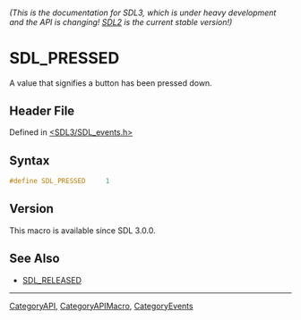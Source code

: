 ###### (This is the documentation for SDL3, which is under heavy development and the API is changing! [SDL2](https://wiki.libsdl.org/SDL2/) is the current stable version!)
# SDL_PRESSED

A value that signifies a button has been pressed down.

## Header File

Defined in [<SDL3/SDL_events.h>](https://github.com/libsdl-org/SDL/blob/main/include/SDL3/SDL_events.h)

## Syntax

```c
#define SDL_PRESSED     1
```

## Version

This macro is available since SDL 3.0.0.

## See Also

- [SDL_RELEASED](SDL_RELEASED)

----
[CategoryAPI](CategoryAPI), [CategoryAPIMacro](CategoryAPIMacro), [CategoryEvents](CategoryEvents)

